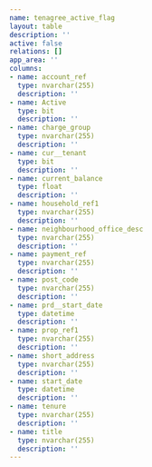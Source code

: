 ```yaml
---
name: tenagree_active_flag
layout: table
description: ''
active: false
relations: []
app_area: ''
columns:
- name: account_ref
  type: nvarchar(255)
  description: ''
- name: Active
  type: bit
  description: ''
- name: charge_group
  type: nvarchar(255)
  description: ''
- name: cur__tenant
  type: bit
  description: ''
- name: current_balance
  type: float
  description: ''
- name: household_ref1
  type: nvarchar(255)
  description: ''
- name: neighbourhood_office_desc
  type: nvarchar(255)
  description: ''
- name: payment_ref
  type: nvarchar(255)
  description: ''
- name: post_code
  type: nvarchar(255)
  description: ''
- name: prd__start_date
  type: datetime
  description: ''
- name: prop_ref1
  type: nvarchar(255)
  description: ''
- name: short_address
  type: nvarchar(255)
  description: ''
- name: start_date
  type: datetime
  description: ''
- name: tenure
  type: nvarchar(255)
  description: ''
- name: title
  type: nvarchar(255)
  description: ''
---
```


